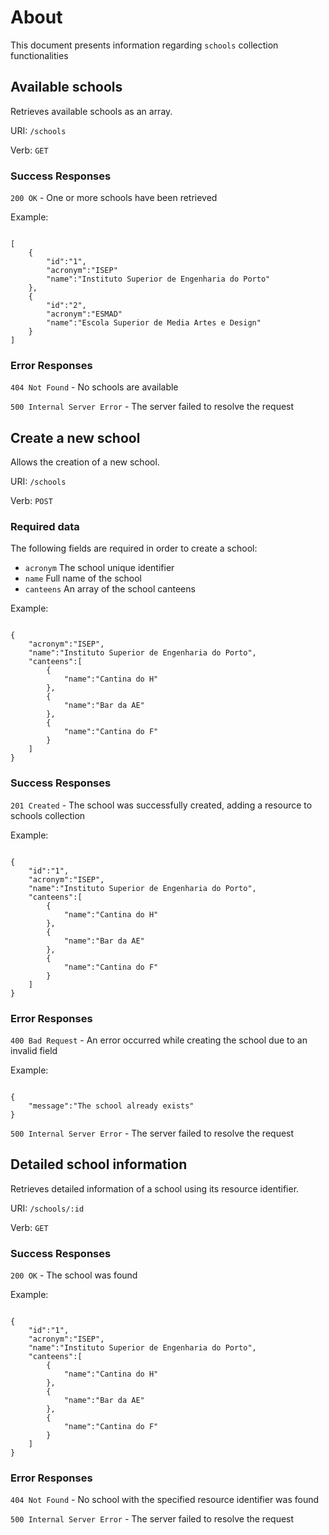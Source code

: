 # About

This document presents information regarding `schools` collection functionalities

## Available schools

Retrieves available schools as an array.

URI: `/schools`

Verb: `GET`

### Success Responses

`200 OK` - One or more schools have been retrieved

Example:

```

[
    {
        "id":"1",
        "acronym":"ISEP"
        "name":"Instituto Superior de Engenharia do Porto"
    },
    {
        "id":"2",
        "acronym":"ESMAD"
        "name":"Escola Superior de Media Artes e Design"
    }
]

```

### Error Responses

`404 Not Found` - No schools are available

`500 Internal Server Error` - The server failed to resolve the request


## Create a new school

Allows the creation of a new school.

URI: `/schools`

Verb: `POST`

### Required data

The following fields are required in order to create a school:

- `acronym` The school unique identifier
- `name` Full name of the school
- `canteens` An array of the school canteens

Example:

```

{
    "acronym":"ISEP",
    "name":"Instituto Superior de Engenharia do Porto",
    "canteens":[
        {
            "name":"Cantina do H"
        },
        {
            "name":"Bar da AE"
        },
        {
            "name":"Cantina do F"
        }
    ]
}

```

### Success Responses

`201 Created` - The school was successfully created, adding a resource to schools collection

Example:

```

{
    "id":"1",
    "acronym":"ISEP",
    "name":"Instituto Superior de Engenharia do Porto",
    "canteens":[
        {
            "name":"Cantina do H"
        },
        {
            "name":"Bar da AE"
        },
        {
            "name":"Cantina do F"
        }
    ]
}

```

### Error Responses

`400 Bad Request` - An error occurred while creating the school due to an invalid field

Example:

```

{
    "message":"The school already exists"
}

```

`500 Internal Server Error` - The server failed to resolve the request


## Detailed school information

Retrieves detailed information of a school using its resource identifier.

URI: `/schools/:id`

Verb: `GET`

### Success Responses

`200 OK` - The school was found

Example:

```

{
    "id":"1",
    "acronym":"ISEP",
    "name":"Instituto Superior de Engenharia do Porto",
    "canteens":[
        {
            "name":"Cantina do H"
        },
        {
            "name":"Bar da AE"
        },
        {
            "name":"Cantina do F"
        }
    ]
}

```

### Error Responses

`404 Not Found` - No school with the specified resource identifier was found

`500 Internal Server Error` - The server failed to resolve the request
